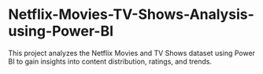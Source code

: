 # Netflix-Movies-TV-Shows-Analysis-using-Power-BI
This project analyzes the Netflix Movies and TV Shows dataset using Power BI to gain insights into content distribution, ratings, and trends.

